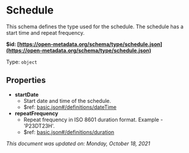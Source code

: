 # Schedule

This schema defines the type used for the schedule. The schedule has a start time and repeat frequency.

**$id: [https://open-metadata.org/schema/type/schedule.json](https://open-metadata.org/schema/type/schedule.json)**

Type: `object`

## Properties
 - **startDate**
   - Start date and time of the schedule.
   - $ref: [basic.json#/definitions/dateTime](basic.md#datetime)
 - **repeatFrequency**
   - Repeat frequency in ISO 8601 duration format. Example - 'P23DT23H'.
   - $ref: [basic.json#/definitions/duration](basic.md#duration)

_This document was updated on: Monday, October 18, 2021_